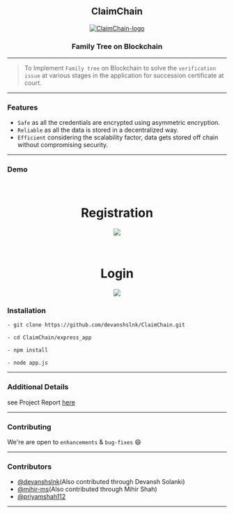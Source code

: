 <h2 align="center">ClaimChain</h2>

<p align="center">
  <a href="" rel="noopener">
    <img max-width=300px src="./assets/images/logocc.png" alt="ClaimChain-logo"></img></a>
</p>

<h3 align="center">Family Tree on Blockchain</h3>

------------------------------------------

>To Implement `Family tree` on Blockchain to solve the `verification issue` at various stages in the application for succession certificate at court.


------------------------------------------
### Features

- `Safe` as all the credentials are encrypted using asymmetric encryption.
- `Reliable` as all the data is stored in a decentralized way.
- `Efficient` considering the scalability factor, data gets stored off chain without compromising security.


------------------------------------------
### Demo
<div align="center">

<br>
<h1>Registration</h1>
<p align="center">
<img src ="./assets/images/demo1.gif" max-width = 600px>
</p>

<br>
<h1>Login</h1>
<p align="center">
<img src ="./assets/images/demo.gif" max-width = 600px>
</p>

</div>


### Installation

``` sh
- git clone https://github.com/devanshslnk/ClaimChain.git
```
``` sh
- cd ClaimChain/express_app
```
``` sh
- npm install
```
``` sh
- node app.js
```

------------------------------------------

### Additional Details

see Project Report [here](https://github.com/devanshslnk/ClaimChain/blob/master/ClaimChain%20Report.pdf)

------------------------------------------
### Contributing

 We're are open to `enhancements` & `bug-fixes` :smile:  

------------------------------------------
### Contributors

- [@devanshslnk](https://github.com/devanshslnk)(Also contributed through Devansh Solanki)
- [@mihir-ms](https://github.com/mihir-ms)(Also contributed through Mihir Shah)
- [@priyamshah112](https://github.com/priyamshah112)

-------------------------------------------

